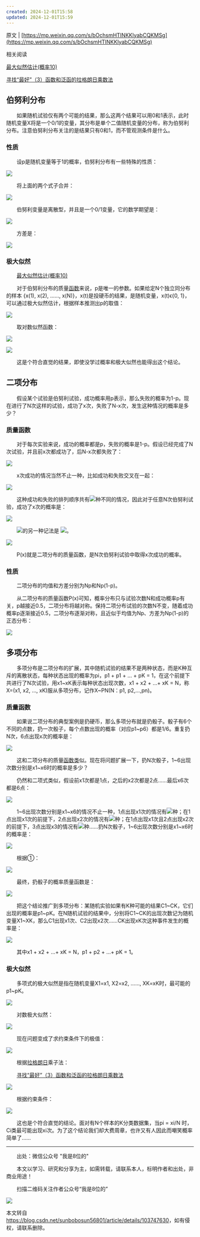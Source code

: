 ```yaml
---
created: 2024-12-01T15:58
updated: 2024-12-01T15:59
---
```

 

原文 | [https://mp.weixin.qq.com/s/bOchsmHTINKKlyabCQKMSg](https://mp.weixin.qq.com/s/bOchsmHTINKKlyabCQKMSg)

相关阅读

[最大似然估计(概率10)](http://mp.weixin.qq.com/s?__biz=MzI3NTE1NTc5Nw==&mid=2650272011&idx=1&sn=772fa885ac03015bad95992cf9705c91&chksm=f30a4f31c47dc627936b2b430ca195515558da8853b81d67988ddaea633d734efae2ca3c212e&scene=21#wechat_redirect)

[寻找“最好”（3）函数和泛函的拉格朗日乘数法](http://mp.weixin.qq.com/s?__biz=MzI3NTE1NTc5Nw==&mid=2650272314&idx=4&sn=2d7d83b40d2739020f452aa783f8ac70&chksm=f30a4c00c47dc51650979e3b1bf838b600058e9d4820fcf369308ab22c7f7f5173d69a4347c1&scene=21#wechat_redirect)

伯努利分布
-----

　　如果随机试验仅有两个可能的结果，那么这两个结果可以用0和1表示，此时随机变量X将是一个0/1的变量，其分布是单个二值随机变量的分布，称为伯努利分布。注意伯努利分布关注的是结果只有0和1，而不管观测条件是什么。

### 性质

　　设p是随机变量等于1的概率，伯努利分布有一些特殊的性质：

![](https://i-blog.csdnimg.cn/blog_migrate/796b4e38a94c13ccb1f1238bc538dd33.png)

　　将上面的两个式子合并：

![](https://i-blog.csdnimg.cn/blog_migrate/69fa25bf9c63877696f331f509b32a6f.png)

　　伯努利变量是离散型，并且是一个0/1变量，它的数学期望是：

![](https://i-blog.csdnimg.cn/blog_migrate/cc5af550c1baf10d044f3ad3392940f5.png)

　　方差是：

![](https://i-blog.csdnimg.cn/blog_migrate/2ec96340a304299b3d93d9f4095c5772.png)

### 极大似然

　　[最大似然估计(概率10)](http://mp.weixin.qq.com/s?__biz=MzI3NTE1NTc5Nw==&mid=2650272011&idx=1&sn=772fa885ac03015bad95992cf9705c91&chksm=f30a4f31c47dc627936b2b430ca195515558da8853b81d67988ddaea633d734efae2ca3c212e&scene=21#wechat_redirect)

　　对于伯努利分布的质量[函数](https://marketing.csdn.net/p/3127db09a98e0723b83b2914d9256174?pId=2782?utm_source=glcblog&spm=1001.2101.3001.7020)来说，p是唯一的参数。如果给定N个独立同分布的样本 {x(1), x(2), ……, x(N)}，x(t)是投硬币的结果，是随机变量，x(t)ϵ{0, 1}，可以通过极大似然估计，根据样本推测出p的取值：

![](https://i-blog.csdnimg.cn/blog_migrate/790014e0ff5b5ba24e0f7a31981a435a.png)

　　取对数似然函数：

![](https://i-blog.csdnimg.cn/blog_migrate/c822885d30435daa340937242ba7241f.png)

![](https://i-blog.csdnimg.cn/blog_migrate/e6247826b708bca267f195d25c912d8e.png)

　　这是个符合直觉的结果，即使没学过概率和极大似然也能得出这个结论。

二项分布
----

　　假设某个试验是伯努利试验，成功概率用p表示，那么失败的概率为1-p。现在进行了N次这样的试验，成功了x次，失败了N-x次，发生这种情况的概率是多少？

### 质量函数

　　对于每次实验来说，成功的概率都是p，失败的概率是1-p。假设已经完成了N次试验，并且前x次都成功了，后N-x次都失败了：

![](https://i-blog.csdnimg.cn/blog_migrate/a8ad770c1f4a3d59a028e87a2ede61e8.png)

　　x次成功的情况当然不止一种，比如成功和失败交叉在一起：

![](https://i-blog.csdnimg.cn/blog_migrate/1953467aa0c3dcb90718522c9924365c.png)

　　这种成功和失败的排列顺序共有![](https://i-blog.csdnimg.cn/blog_migrate/d87de2626b6bbfb1b5a50c1ea7b054ed.png)种不同的情况，因此对于任意N次伯努利试验，成功了x次的概率是：

![](https://i-blog.csdnimg.cn/blog_migrate/7331501e726852a7da8ec62068ab17cc.png)

　　![](https://i-blog.csdnimg.cn/blog_migrate/9fe154c6d9c591ca13359d8275b281a3.png)的另一种记法是 ![](https://i-blog.csdnimg.cn/blog_migrate/a000360815e8956885e02ffc4c247e42.png)。

![](https://i-blog.csdnimg.cn/blog_migrate/aacad2ef0846866e9f117b4fea23752f.png)

　　P(x)就是二项分布的质量函数，是N次伯努利试验中取得x次成功的概率。

### 性质

　　二项分布的均值和方差分别为Np和Np(1-p)。

　　从二项分布的质量函数P(x)可知，概率分布只与试验次数N和成功概率p有关，p越接近0.5，二项分布将越对称。保持二项分布试验的次数N不变，随着成功概率p逐渐接近0.5，二项分布逐渐对称，且近似于均值为Np、方差为Np(1-p)的正态分布：

![](https://i-blog.csdnimg.cn/blog_migrate/194ff877cbf73d9000ee4eedab691d53.png)

多项分布
----

　　多项分布是二项分布的扩展，其中随机试验的结果不是两种状态，而是K种互斥的离散状态，每种状态出现的概率为pi，p1 + p1 + … + pK = 1，在这个前提下共进行了N次试验，用x1~xK表示每种状态出现次数，x1 + x2 + …+ xK = N，称X=(x1, x2, …, xK)服从多项分布，记作X~PN(N：p1, p2,…,pn)。

### 质量函数

　　如果说二项分布的典型案例是扔硬币，那么多项分布就是扔骰子。骰子有6个不同的点数，扔一次骰子，每个点数出现的概率（对应p1~p6）都是1/6。重复扔N次，6点出现x次的概率是：　　

![](https://i-blog.csdnimg.cn/blog_migrate/0181fdda3515d364876e9d08f5dc37ad.png)

　　这和二项分布的质量[函数类](https://edu.csdn.net/cloud/houjie?utm_source=highword&spm=1001.2101.3001.7020)似。现在将问题扩展一下，扔N次骰子，1~6出现次数分别是x1~x6时的概率是多少？

　　仍然和二项式类似，假设前x1次都是1点，之后的x2次都是2点……最后x6次都是6点：

![](https://i-blog.csdnimg.cn/blog_migrate/d94022c4ff9e6b1861994a40788b0e5a.png)

　　1~6出现次数分别是x1~x6的情况不止一种，1点出现x1次的情况有![](https://i-blog.csdnimg.cn/blog_migrate/ed311f0b15899cec0b75c19ee0f837d7.png)种；在1点出现x1次的前提下，2点出现x2次的情况有![](https://i-blog.csdnimg.cn/blog_migrate/452f9edeadb999475cc8eb773a668a64.png)种；在1点出现x1次且2点出现x2次的前提下，3点出现x3的情况有![](https://i-blog.csdnimg.cn/blog_migrate/85bab3863f7735a9eebd9ef132935dd3.png)种……扔N次骰子，1~6出现次数分别是x1~x6时的概率是：

![](https://i-blog.csdnimg.cn/blog_migrate/e86f99ab1f71335a6b82466a6f26cb8e.png)

　　根据①：

![](https://i-blog.csdnimg.cn/blog_migrate/707e407f17bec03c2fddcd5c3018abda.png)

　　最终，扔骰子的概率质量函数是：

![](https://i-blog.csdnimg.cn/blog_migrate/4ad4fc6a29eb24d8c51b04f815a86f24.png)

　　把这个结论推广到多项分布：某随机实验如果有K种可能的结果C1~CK，它们出现的概率是p1~pK。在N随机试验的结果中，分别将C1~CK的出现次数记为随机变量X1~XK，那么C1出现x1次、C2出现x2次……CK出现xK次这种事件发生的概率是：

![](https://i-blog.csdnimg.cn/blog_migrate/f3064da8ac44e8b432cdf0e363cf80a1.png)

　　其中x1 + x2 + …+ xK = N，p1 + p2 + …+ pK = 1。

### 极大似然

　　多项式的极大似然是指在随机变量X1=x1, X2=x2, ……, XK=xK时，最可能的p1~pK。

![](https://i-blog.csdnimg.cn/blog_migrate/375b5bf68b4a66e634ee89ddd766bcae.png)

　　对数极大似然：

![](https://i-blog.csdnimg.cn/blog_migrate/44d0198428b6471d43e9a3731c904067.png)

　　现在问题变成了求约束条件下的极值：

![](https://i-blog.csdnimg.cn/blog_migrate/4af3815082b2c1a723e98a0926d18ac1.png)

　　根据[拉格朗日](https://so.csdn.net/so/search?q=%E6%8B%89%E6%A0%BC%E6%9C%97%E6%97%A5&spm=1001.2101.3001.7020)乘子法：

　　[寻找“最好”（3）函数和泛函的拉格朗日乘数法](http://mp.weixin.qq.com/s?__biz=MzI3NTE1NTc5Nw==&mid=2650272314&idx=4&sn=2d7d83b40d2739020f452aa783f8ac70&chksm=f30a4c00c47dc51650979e3b1bf838b600058e9d4820fcf369308ab22c7f7f5173d69a4347c1&scene=21#wechat_redirect)

![](https://i-blog.csdnimg.cn/blog_migrate/348fa103f143d045251f0d6e0f8304bb.png)

　　根据约束条件：

![](https://i-blog.csdnimg.cn/blog_migrate/41c05e5d6bb30ea9ae3b98db91345a52.png)

　　这也是个符合直觉的结论。面对有N个样本的K分类数据集，当pi = xi/N 时，Ci类最可能出现xi次。为了这个结论我们却大费周章，也许又有人因此而嘲笑概率简单了……

* * *

　　出处：微信公众号 "我是8位的"

　　本文以学习、研究和分享为主，如需转载，请联系本人，标明作者和出处，非商业用途！ 

　　扫描二维码关注作者公众号“我是8位的”

![](https://i-blog.csdnimg.cn/blog_migrate/8ac161879ef97e69f0e27026f529c6b7.png)

本文转自 <https://blog.csdn.net/sunbobosun56801/article/details/103747630>，如有侵权，请联系删除。